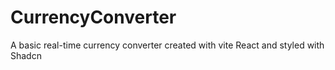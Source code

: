 # CurrencyConverter
A basic real-time currency converter created with vite React and styled with Shadcn
